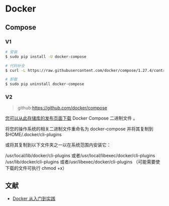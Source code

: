 # Docker

## Compose

### V1

```bash
# 安装
$ sudo pip install -U docker-compose

# 代码补全
$ curl -L https://raw.githubusercontent.com/docker/compose/1.27.4/contrib/completion/bash/docker-compose > /etc/bash_completion.d/docker-compose

# 卸载
$ sudo pip uninstall docker-compose
```

### V2

> github:https://github.com/docker/compose

[您可以从此存储库的发布页面下载](https://github.com/docker/compose/releases) Docker Compose 二进制文件 。

将您的操作系统的相关二进制文件重命名为 docker-compose 并将其复制到$HOME/.docker/cli-plugins

或将其复制到以下文件夹之一以在系统范围内安装它：

/usr/local/lib/docker/cli-plugins 或者/usr/local/libexec/docker/cli-plugins
/usr/lib/docker/cli-plugins 或者/usr/libexec/docker/cli-plugins
（可能需要使下载的文件可执行 chmod +x）

## 文献

- [Docker 从入门到实践](https://github.com/yeasy/docker_practice)
